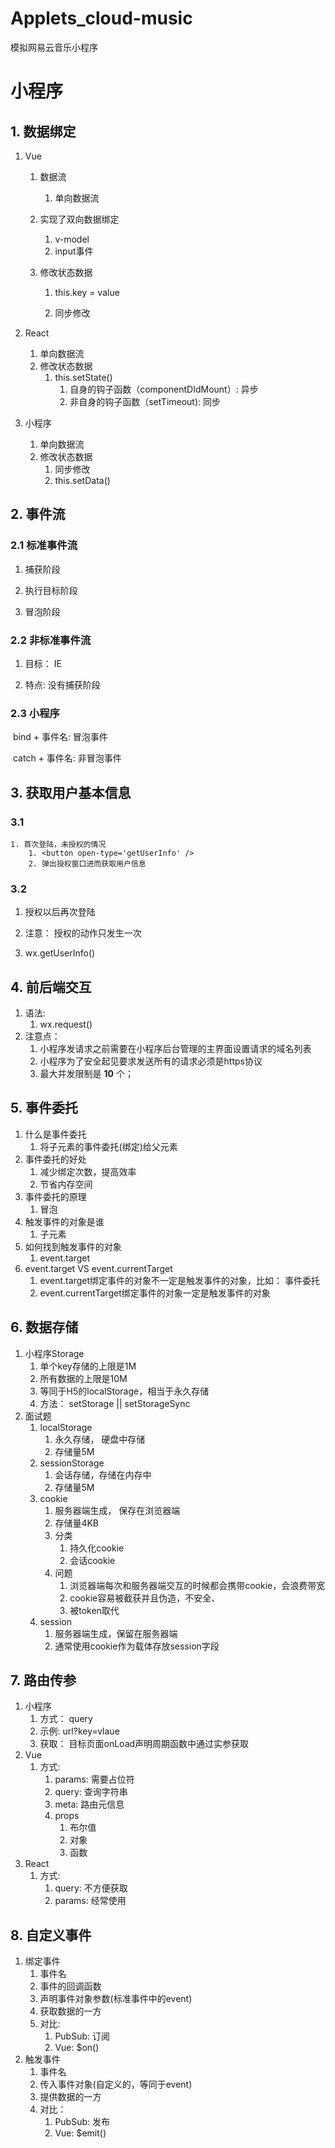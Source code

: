 # Applets_cloud-music
模拟网易云音乐小程序
# 小程序

## 1. 数据绑定

1. Vue

   1. 数据流

      1. 单向数据流

   2. 实现了双向数据绑定

      1. v-model
      2. input事件

   3. 修改状态数据

      1. this.key = value

      2. 同步修改

         

2. React

   1. 单向数据流
   2. 修改状态数据
      1. this.setState()
         1. 自身的钩子函数（componentDIdMount）: 异步
         2. 非自身的钩子函数（setTimeout): 同步

3. 小程序

   1. 单向数据流
   2. 修改状态数据
      1. 同步修改
      2. this.setData()



## 2. 事件流

### 2.1 标准事件流

1. 捕获阶段

  2. 执行目标阶段
  3. 冒泡阶段

### 2.2 非标准事件流

1. 目标： IE

  2. 特点: 没有捕获阶段

### 2.3 小程序

​	bind + 事件名: 冒泡事件

​	catch + 事件名: 非冒泡事件

## 3. 获取用户基本信息

### 3.1 

 	1. 首次登陆，未授权的情况
 	  	1. <button open-type='getUserInfo' />
 	  	2. 弹出授权窗口进而获取用户信息

### 3.2

1. 授权以后再次登陆

  2. 注意： 授权的动作只发生一次
  3. wx.getUserInfo()

## 4. 前后端交互

1. 语法: 
   1. wx.request()
2. 注意点： 
   1. 小程序发请求之前需要在小程序后台管理的主界面设置请求的域名列表
   2. 小程序为了安全起见要求发送所有的请求必须是https协议
   3. 最大并发限制是 **10** 个；

## 5. 事件委托

1. 什么是事件委托
   1. 将子元素的事件委托(绑定)给父元素
2. 事件委托的好处
   1. 减少绑定次数，提高效率
   2. 节省内存空间
3. 事件委托的原理
   1. 冒泡
4. 触发事件的对象是谁
   1. 子元素
5. 如何找到触发事件的对象
   1. event.target
6. event.target VS event.currentTarget
   1. event.target绑定事件的对象不一定是触发事件的对象，比如： 事件委托
   2. event.currentTarget绑定事件的对象一定是触发事件的对象

## 6. 数据存储

1. 小程序Storage
   1. 单个key存储的上限是1M
   2. 所有数据的上限是10M
   3. 等同于H5的localStorage，相当于永久存储
   4. 方法： setStorage || setStorageSync
2. 面试题
   1. localStorage
      1. 永久存储， 硬盘中存储
      2. 存储量5M
   2. sessionStorage
      1. 会话存储，存储在内存中
      2. 存储量5M
   3. cookie
      1. 服务器端生成， 保存在浏览器端
      2. 存储量4KB
      3. 分类
         1. 持久化cookie
         2. 会话cookie
      4. 问题
         1. 浏览器端每次和服务器端交互的时候都会携带cookie，会浪费带宽
         2. cookie容易被截获并且伪造，不安全、
         3. 被token取代
   4. session
      1. 服务器端生成，保留在服务器端
      2. 通常使用cookie作为载体存放session字段



## 7. 路由传参

1. 小程序
   1. 方式： query
   2. 示例: url?key=vlaue
   3. 获取： 目标页面onLoad声明周期函数中通过实参获取
2. Vue
   1. 方式: 
      1. params: 需要占位符
      2. query: 查询字符串
      3. meta: 路由元信息
      4. props
         1. 布尔值
         2. 对象
         3. 函数
3. React
   1. 方式: 
      1. query: 不方便获取
      2. params: 经常使用



## 8. 自定义事件

1. 绑定事件
   1. 事件名
   2. 事件的回调函数
   3. 声明事件对象参数(标准事件中的event)
   4. 获取数据的一方
   5. 对比: 
      1. PubSub: 订阅
      2. Vue: $on()
2. 触发事件
   1. 事件名
   2. 传入事件对象(自定义的，等同于event)
   3. 提供数据的一方
   4. 对比： 
      1. PubSub: 发布
      2. Vue: $emit()
